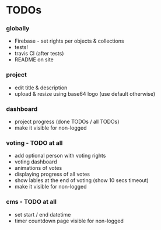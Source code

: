 # TODOs

### globally

- Firebase - set rights per objects & collections
- tests!
- travis CI (after tests)
- README on site

### project

- edit title & description
- upload & resize using base64 logo (use default otherwise)

### dashboard

- project progress (done TODOs / all TODOs)
- make it visible for non-logged

### voting - TODO at all

- add optional person with voting rights
- voting dashboard
- animations of votes
- displaying progress of all votes
- show lables at the end of voting (show 10 secs timeout)
- make it visible for non-logged

### cms - TODO at all

- set start / end datetime
- timer countdown page visible for non-logged
